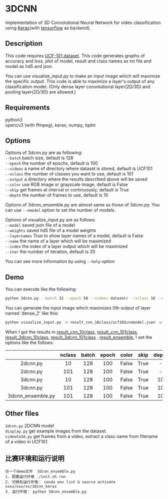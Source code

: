 # 3DCNN
 Implementation of 3D Convolutional Neural Network for video classification using [Keras](https://keras.io/)(with [tensorflow](https://www.tensorflow.org/) as backend).

## Description
This code requires [UCF-101 dataset](http://crcv.ucf.edu/data/UCF101.php).
This code generates graphs of accuracy and loss, plot of model, result and class names as txt file and model as hd5 and json.

You can use visualize\_input.py to make an input image which will maximize the specific output.
This code is able to maximize a layer's output of any classification model.
(Only dense layer convolutional layer(2D/3D) and pooling layer(2D/3D) are allowed.)

## Requirements
python3  
opencv3 (with ffmpeg), keras, numpy, tqdm  

## Options
Options of 3dcnn.py are as following:  
`--batch`   batch size, default is 128  
`--epoch`   the number of epochs, default is 100  
`--videos`  a name of directory where dataset is stored, default is UCF101  
`--nclass`  the number of classes you want to use, default is 101  
`--output`  a directory where the results described above will be saved  
`--color`   use RGB image or grayscale image, default is False  
`--skip`    get frames at interval or continuously, default is True  
`--depth`   the number of frames to use, default is 10  

Options of 3dcnn\_ensemble.py are almost same as those of 3dcnn.py.
You can use `--nmodel` option to set the number of models.

Options of visualize\_input.py are as follows:  
`--model` saved json file of a model  
`--weights` saved hd5 file of a model weights  
`--layernames` True to show layer names of a model, default is False  
`--name` the name of a layer which will be maximized  
`--index` the index of a layer output which will be maximized  
`--iter` the number of iteration, default is 20  

You can see more information by using `--help` option
## Demo
You can execute like the following:
```sh
python 3dcnn.py --batch 32 --epoch 50 --videos dataset/ --nclass 10 --output 3dcnnresult/ --color True --skip False --depth 15
```

You can generate the input image which maximizes 0th output of layer named 'dense\_2' like this:
```sh
python visualize_input.py -m result_cnn_10class/ucf101cnnmodel.json -w result_cnn_10class/ucf101cnnmodel.hd5 -n 'dense_2' -i 0 --iter 100
```

When I got the results in [result\_cnn\_10class](https://github.com/rysmarie/MotionRecognition/tree/master/result_cnn_10class), [result\_cnn\_101class](https://github.com/rysmarie/MotionRecognition/tree/master/result_cnn_101class), [result\_3dcnn\_10class](https://github.com/rysmarie/MotionRecognition/tree/master/result_3dcnn_10class), [result\_3dcnn\_101class](https://github.com/rysmarie/MotionRecognition/tree/master/result_3dcnn_101class) , [result\_ensemble](https://github.com/kcct-fujimotolab/3DCNN/tree/master/result_ensemble), I set the options like the follows:

| | nclass | batch | epoch | color | skip | depth | nmodel | accuracy |
|:-:|:-:|:-:|:-:|:-:|:-:|:-:|:-:|:-:|
|2dcnn.py| 10 | 128 | 100 | False | True | - | - | 0.844 |
|2dcnn.py| 101 | 128 | 100 | False | True | - | - | 0.558 |
|3dcnn.py| 10 | 128 | 100 | False | True | 10 | - | 0.900 |
|3dcnn.py| 101 | 128 | 100 | False | True | 10 | - | 0.692 |
|3dcnn\_ensemble.py| 101 | 128 | 100 | False | True | 10 | 10 | 0.876 |

## Other files
`2dcnn.py`  2DCNN model  
`display.py` get example images from the dataset.  
`videoto3d.py`  get frames from a video, extract a class name from filename of a video in UCF101.  

## 比赛环境和运行说明
    仅一个demo文件  3dcnn_ensemble.py
    1. 配置运行环境 ./init.sh run
    2. 切换到运行环境： conda env list & source activate xxxx/xxx/xx/3dcnn_keras
    3. 运行环境： python 3dcnn_ensemble.py
